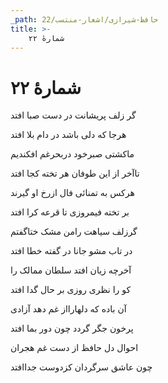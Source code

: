 ```yaml
---
_path: حافظ-شیرازی/اشعار-منتسب/22
title: >-
    شمارهٔ ۲۲
---
```

# شمارهٔ ۲۲

<div class="b" id="bn1"><div class="m1"><p>گر زلف پریشانت در دست صبا افتد</p></div>
<div class="m2"><p>هرجا که دلی باشد در دام بلا افتد</p></div></div>
<div class="b" id="bn2"><div class="m1"><p>ماکشتی صبرخود دربحرغم افکندیم</p></div>
<div class="m2"><p>تاآخر از این طوفان هر تخته کجا افتد</p></div></div>
<div class="b" id="bn3"><div class="m1"><p>هرکس به تمنائی فال ازرخ او گیرند</p></div>
<div class="m2"><p>بر تخته فیمروزی تا قرعه کرا افتد</p></div></div>
<div class="b" id="bn4"><div class="m1"><p>گرزلف سیاهت رامن مشک ختاگفتم</p></div>
<div class="m2"><p>در تاب مشو جانا در گفته خطا افتد</p></div></div>
<div class="b" id="bn5"><div class="m1"><p>آخرچه زیان افتد سلطان ممالک را</p></div>
<div class="m2"><p>کو را نظری روزی بر حال گدا افتد</p></div></div>
<div class="b" id="bn6"><div class="m1"><p>آن باده که دلهارااز غم دهد آزادی</p></div>
<div class="m2"><p>پرخون جگر گردد چون دور بما افتد</p></div></div>
<div class="b" id="bn7"><div class="m1"><p>احوال دل حافظ از دست غم هجران</p></div>
<div class="m2"><p>چون عاشق سرگردان کزدوست جداافتد</p></div></div>
